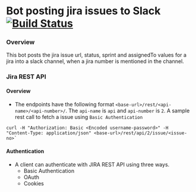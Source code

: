 # Bot posting jira issues to Slack [![Build Status](https://travis-ci.org/SRELETI/jirabot.svg?branch=master)](https://travis-ci.org/SRELETI/jirabot)

### Overview

This bot posts the jira issue url, status, sprint and assignedTo values for a jira into a slack channel, when a jira number is mentioned in the channel.

### Jira REST API

#### Overview

* The endpoints have the following format `<base-url>/rest/<api-name>/<api-number>/`. The `api-name` is `api` and `api-number` is `2`. A sample rest call to fetch a issue using `Basic Authentication`
```
curl -H "Authorization: Basic <Encoded username-password>" -H "Content-Type: application/json" <base-url>/rest/api/2/issue/<issue-no>`
```

#### Authentication

* A client can authenticate with JIRA REST API using three ways.
    * Basic Authentication
    * OAuth
    * Cookies
